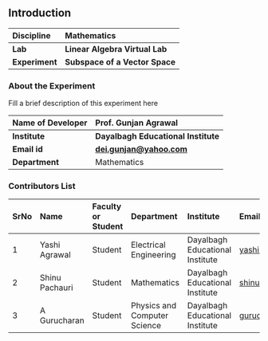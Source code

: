 ## Introduction


<b>Discipline | <b>Mathematics
:--|:--|
<b> Lab | <b> Linear Algebra Virtual Lab
<b> Experiment|     <b> Subspace of a Vector Space

### About the Experiment 

Fill a brief description of this experiment here

<b>Name of Developer | <b> Prof. Gunjan Agrawal 
:--|:--|
<b> Institute | <b> Dayalbagh Educational Institute 
<b> Email id|     <b>  dei.gunjan@yahoo.com
<b> Department |  Mathematics

### Contributors List

SrNo | Name | Faculty or Student | Department| Institute | Email id
:--|:--|:--|:--|:--|:--|
1 | Yashi Agrawal | Student | Electrical Engineering | Dayalbagh Educational Institute | yashi03902@gmail.com
2 | Shinu Pachauri | Student | Mathematics | Dayalbagh Educational Institute | shinupachouri520@gmail.com
3 | A Gurucharan| Student | Physics and Computer Science | Dayalbagh Educational Institute | gurucharan1027@gmail.com
